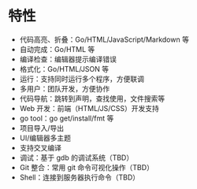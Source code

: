 # 特性

* 代码高亮、折叠：Go/HTML/JavaScript/Markdown 等
* 自动完成：Go/HTML 等
* 编译检查：编辑器提示编译错误
* 格式化：Go/HTML/JSON 等
* 运行：支持同时运行多个程序，方便联调
* 多用户：团队开发，方便协作
* 代码导航：跳转到声明，查找使用，文件搜索等
* Web 开发：前端（HTML/JS/CSS）开发支持
* go tool：go get/install/fmt 等
* 项目导入/导出
* UI/编辑器多主题
* 支持交叉编译
* 调试：基于 gdb 的调试系统（TBD）
* Git 整合：常用 git 命令可视化操作（TBD）
* Shell：连接到服务器执行命令（TBD）
